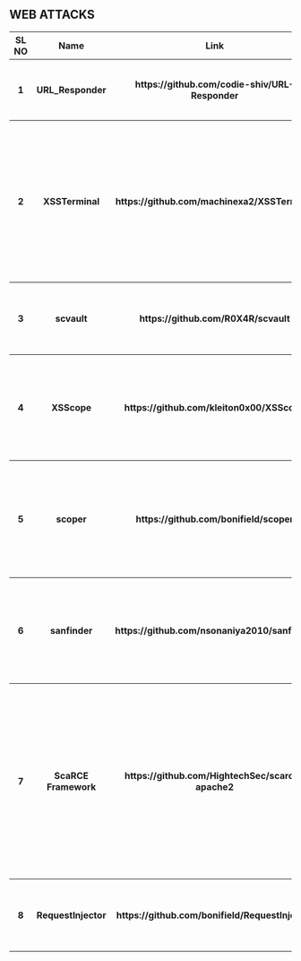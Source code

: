 <h2>WEB ATTACKS</h2>

<table>
<tr>
    <th>SL NO</th>
    <th>Name </th>
    <th>Link</th>
    <th>Description</th>
</tr>

<tr>
    <th>1</th>
    <th>URL_Responder</th>
    <th>https://github.com/codie-shiv/URL-Responder</th>
    <th>To check the http status code of all the links(URLs) collectively</th>
</tr>

<tr>
    <th>2</th>
    <th>XSSTerminal</th>
    <th>https://github.com/machinexa2/XSSTerminal</th>
    <th>It's a tool for developing advanced xss payloads through multiple trials and errors. Develop your own XSS payload interactively for CTFs and maybe even real world</th>
</tr>

<tr>
    <th>3</th>
    <th>scvault</th>
    <th>https://github.com/R0X4R/scvault</th>
    <th>Custom scripts for directory fuzzing, subdomain enumeration and more.</th>
</tr>

<tr>
    <th>4</th>
        <th>XSScope</th>
            <th>https://github.com/kleiton0x00/XSScope</th>
                <th>Advanced GUI Framework for XSS Client Side attacks. It can perform different XSS attacks and HTML Injection in real time.</th>
</tr>

<tr>
    <th>5</th>
        <th>scoper</th>
            <th>https://github.com/bonifield/scoper</th>
                <th>Test a single URL, or a list of URLs, against a Burp Suite-style JSON configuration file to determine in/out-of-scope status</th>
</tr>

<tr>
    <th>6</th>
        <th>sanfinder</th>
            <th>https://github.com/nsonaniya2010/sanfinder</th>
                <th>finds Subject Alternative Names for a given list of domains. Will not print the provided subdomains in the list.</th>
</tr>

<tr>
    <th>7</th>
        <th>ScaRCE Framework</th>
            <th>https://github.com/HightechSec/scarce-apache2</th>
                <th>This tool can scan websites with CVE-2021-41773 Vulnerability that are affecting Apache2 Webserver, ScaRCE can run too for executing Remote Command Injections at the web servers</th>
</tr>

<tr>
    <th>8</th>
    <th>RequestInjector</th>
    <th>https://github.com/bonifield/RequestInjector</th>
    <th>Scan a URL using one or more given wordlists with optional URL transformations</th>
</tr>

</table>
